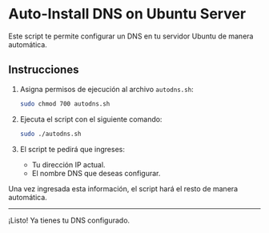 # Auto-Install DNS on Ubuntu Server

Este script te permite configurar un DNS en tu servidor Ubuntu de manera automática.

## Instrucciones

1. Asigna permisos de ejecución al archivo `autodns.sh`:

    ```bash
    sudo chmod 700 autodns.sh
    ```

2. Ejecuta el script con el siguiente comando:

    ```bash
    sudo ./autodns.sh
    ```

3. El script te pedirá que ingreses:

    - Tu dirección IP actual.
    - El nombre DNS que deseas configurar.

Una vez ingresada esta información, el script hará el resto de manera automática.

---

¡Listo! Ya tienes tu DNS configurado.
